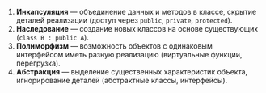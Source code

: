 1. **Инкапсуляция** — объединение данных и методов в классе, скрытие деталей реализации (доступ через `public`, `private`, `protected`).
2. **Наследование** — создание новых классов на основе существующих (`class B : public A`).
3. **Полиморфизм** — возможность объектов с одинаковым интерфейсом иметь разную реализацию (виртуальные функции, перегрузка).
4. **Абстракция** — выделение существенных характеристик объекта, игнорирование деталей (абстрактные классы, интерфейсы).
